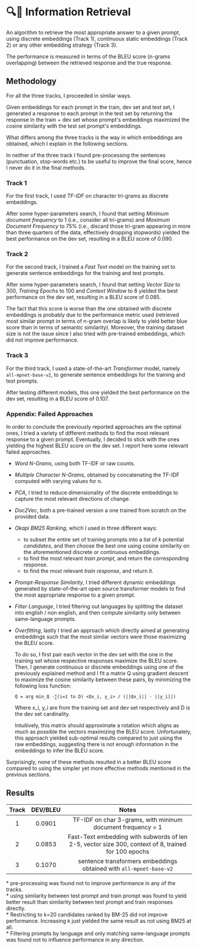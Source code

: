 # 🔍📖 Information Retrieval
An algorithm to retrieve the most appropriate answer to a given prompt, using discrete embeddings (Track 1), continuous static embeddings (Track 2) or any other embedding strategy (Track 3).

The performance is measured in terms of the BLEU score (n-grams overlapping) between the retrieved response and the true response.

## Methodology
For all the three tracks, I proceeded in similar ways.

Given embeddings for each prompt in the train, dev set and test set, I generated a response to each prompt in the test set by returning the response in the train + dev set whose prompt's embeddings maximized the cosine similarity with the test set prompt's embeddings.

What differs among the three tracks is the way in which embeddings are obtained, which I explain in the following sections.

In neither of the three track I found pre-processing the sentences (punctuation, stop-words etc.) to be useful to improve the final score, hence I never do it in the final methods.

### Track 1
For the first track, I used *TF-IDF* on character tri-grams as discrete embeddings.

After some hyper-parameters search, I found that setting *Minimum document frequency* to 1 (i.e., consider all tri-grams) and *Maximum Document Frequency* to 75% (i.e., discard those tri-gram appearing in more than three quarters of the data, effectively dropping stopwords) yielded the best performance on the dev set, resulting in a BLEU score of 0.090.

### Track 2
For the second track, I trained a *Fast Text* model on the training set to generate sentence embeddings for the training and test prompts.

After some hyper-parameters search, I found that setting *Vector Size* to 300, *Training Epochs* to 100 and *Context Window* to 8 yielded the best performance on the dev set, resulting in a BLEU score of 0.085.

The fact that this score is worse than the one obtained with discrete embeddings is probably due to the performance metric used (retrieved most similar prompt in terms of n-gram overlap is likely to yield better blue score than in terms of semantic similarity). Moreover, the training dataset size is not the issue since I also tried with pre-trained embeddings, which did not improve performance.

### Track 3
For the third track, I used a state-of-the-art *Transformer* model, namely `all-mpnet-base-v2`, to generate sentence embeddings for the training and test prompts.

After testing different models, this one yielded the best performance on the dev set, resulting in a BLEU score of 0.107.

### Appendix: Failed Approaches
In order to conclude the previously reported approaches are the optimal ones, I tried a variety of different methods to find the most relevant response to a given prompt. Eventually, I decided to stick with the ones yielding the highest BLEU score on the dev set. I report here some relevant failed approaches.

- *Word N-Grams*, using both TF-IDF or raw counts.
- *Multiple Character N-Grams*, obtained by concatenating the TF-IDF computed with varying values for n.
- *PCA*, I tried to reduce dimensionality of the discrete embeddings to capture the most relevant directions of change.
- *Doc2Vec*, both a pre-trained version a one trained from scratch on the provided data.  
- *Okapi BM25 Ranking*, which I used in three different ways:
  - to subset the entire set of training prompts into a list of *k* potential *candidates*, and then choose the best one using cosine similarity on the aforementioned discrete or continuous embeddings.
  - to find the most relevant *train prompt*, and return the corresponding response.
  - to find the most relevant *train response*, and return it.
- *Prompt-Response Similarity*, I tried different dynamic embeddings generated by state-of-the-art open source transformer models to find the most appropriate response to a given prompt.
- *Filter Language*, I tried filtering out languages by splitting the dataset into english / non english, and then compute similarity only between same-language prompts.
- *Overfitting*, lastly I tried an approach which directly aimed at generating embeddings such that the most similar vectors were those maximizing the BLEU score.
    
  To do so, I first pair each vector in the dev set with the one in the training set whose respective responses maximize the BLEU score. Then, I generate continuous or discrete embeddings using one of the previously explained method and I fit a matrix Q using gradient descent to maximize the cosine similarity between these pairs, by minimizing the following loss function:
    
  ```
  Q̂ = arg min_Q -∑(i=1 to D) <Qx_i, y_i> / (||Qx_i|| · ||y_i||)
  ```
    
  Where x_i, y_i are from the training set and dev set respectively and D is the dev set cardinality.
    
  Intuitively, this matrix should approximate a rotation which aligns as much as possible the vectors maximizing the BLEU score. Unfortunately, this approach yielded sub-optimal results compared to just using the raw embeddings, suggesting there is not enough information in the embeddings to infer the BLEU score.

Surprisingly, none of these methods resulted in a better BLEU score compared to using the simpler yet more effective methods mentioned in the previous sections.

## Results
| Track     | DEV/BLEU    | Notes                                                                                                     | 
| :---:     | :--:        | :--:                                                                                                      |
| 1         | 0.0901      | TF-IDF on char 3-grams, with mininum document frequency = 1                                               |
| 2         | 0.0853      | Fast-Text embedding with subwords of len 2-5, vector size 300, context of 8, trained for 100 epochs       |
| 3         | 0.1070      | sentence transformers embeddings obtained with `all-mpnet-base-v2`                                        |

\* pre-processing was found not to improve performance in any of the tracks.  
\* using similarity between test prompt and train prompt was found to yield better result than similarity between test prompt and train responses directly.  
\* Restricting to k=20 candidates ranked by BM-25 did not improve performance. Increasing k just yielded the same result as not using BM25 at all.  
\* Filtering prompts by language and only matching same-language prompts was found not to influence performance in any direction.
